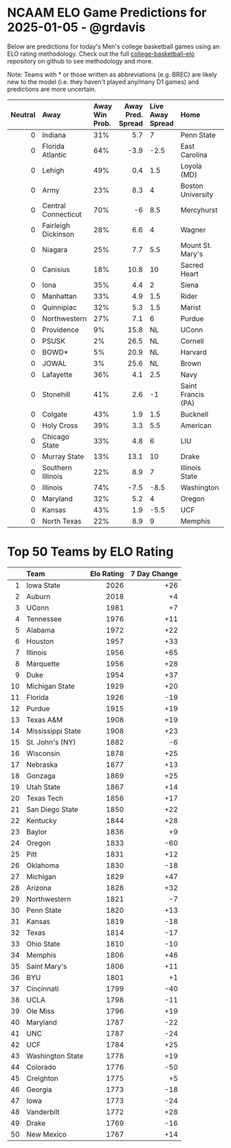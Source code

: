 # NCAAM ELO Game Predictions for 2025-01-05 - @grdavis
Below are predictions for today's Men's college basketball games using an ELO rating methodology. Check out the full [college-basketball-elo](https://github.com/grdavis/college-basketball-elo) repository on github to see methodology and more.

Note: Teams with * or those written as abbreviations (e.g. BREC) are likely new to the model (i.e. they haven't played any/many D1 games) and predictions are more uncertain.

|   Neutral | Away                | Away Win Prob.   |   Away Pred. Spread | Live Away Spread   | Home               | Home Win Prob.   |   Home Pred. Spread |
|----------:|:--------------------|:-----------------|--------------------:|:-------------------|:-------------------|:-----------------|--------------------:|
|         0 | Indiana             | 31%              |                 5.7 | 7                  | Penn State         | 69%              |                -5.7 |
|         0 | Florida Atlantic    | 64%              |                -3.9 | -2.5               | East Carolina      | 36%              |                 3.9 |
|         0 | Lehigh              | 49%              |                 0.4 | 1.5                | Loyola (MD)        | 51%              |                -0.4 |
|         0 | Army                | 23%              |                 8.3 | 4                  | Boston University  | 77%              |                -8.3 |
|         0 | Central Connecticut | 70%              |                -6   | 8.5                | Mercyhurst         | 30%              |                 6   |
|         0 | Fairleigh Dickinson | 28%              |                 6.6 | 4                  | Wagner             | 72%              |                -6.6 |
|         0 | Niagara             | 25%              |                 7.7 | 5.5                | Mount St. Mary's   | 75%              |                -7.7 |
|         0 | Canisius            | 18%              |                10.8 | 10                 | Sacred Heart       | 82%              |               -10.8 |
|         0 | Iona                | 35%              |                 4.4 | 2                  | Siena              | 65%              |                -4.4 |
|         0 | Manhattan           | 33%              |                 4.9 | 1.5                | Rider              | 67%              |                -4.9 |
|         0 | Quinnipiac          | 32%              |                 5.3 | 1.5                | Marist             | 68%              |                -5.3 |
|         0 | Northwestern        | 27%              |                 7.1 | 6                  | Purdue             | 73%              |                -7.1 |
|         0 | Providence          | 9%               |                15.8 | NL                 | UConn              | 91%              |               -15.8 |
|         0 | PSUSK               | 2%               |                26.5 | NL                 | Cornell            | 98%              |               -26.5 |
|         0 | BOWD*               | 5%               |                20.9 | NL                 | Harvard            | 95%              |               -20.9 |
|         0 | JOWAL               | 3%               |                25.6 | NL                 | Brown              | 97%              |               -25.6 |
|         0 | Lafayette           | 36%              |                 4.1 | 2.5                | Navy               | 64%              |                -4.1 |
|         0 | Stonehill           | 41%              |                 2.6 | -1                 | Saint Francis (PA) | 59%              |                -2.6 |
|         0 | Colgate             | 43%              |                 1.9 | 1.5                | Bucknell           | 57%              |                -1.9 |
|         0 | Holy Cross          | 39%              |                 3.3 | 5.5                | American           | 61%              |                -3.3 |
|         0 | Chicago State       | 33%              |                 4.8 | 6                  | LIU                | 67%              |                -4.8 |
|         0 | Murray State        | 13%              |                13.1 | 10                 | Drake              | 87%              |               -13.1 |
|         0 | Southern Illinois   | 22%              |                 8.9 | 7                  | Illinois State     | 78%              |                -8.9 |
|         0 | Illinois            | 74%              |                -7.5 | -8.5               | Washington         | 26%              |                 7.5 |
|         0 | Maryland            | 32%              |                 5.2 | 4                  | Oregon             | 68%              |                -5.2 |
|         0 | Kansas              | 43%              |                 1.9 | -5.5               | UCF                | 57%              |                -1.9 |
|         0 | North Texas         | 22%              |                 8.9 | 9                  | Memphis            | 78%              |                -8.9 |

# Top 50 Teams by ELO Rating
|    | Team              |   Elo Rating |   7 Day Change |
|---:|:------------------|-------------:|---------------:|
|  1 | Iowa State        |         2026 |            +26 |
|  2 | Auburn            |         2018 |             +4 |
|  3 | UConn             |         1981 |             +7 |
|  4 | Tennessee         |         1976 |            +11 |
|  5 | Alabama           |         1972 |            +22 |
|  6 | Houston           |         1957 |            +33 |
|  7 | Illinois          |         1956 |            +65 |
|  8 | Marquette         |         1956 |            +28 |
|  9 | Duke              |         1954 |            +37 |
| 10 | Michigan State    |         1929 |            +20 |
| 11 | Florida           |         1926 |            -19 |
| 12 | Purdue            |         1915 |            +19 |
| 13 | Texas A&M         |         1908 |            +19 |
| 14 | Mississippi State |         1908 |            +23 |
| 15 | St. John's (NY)   |         1882 |             -6 |
| 16 | Wisconsin         |         1878 |            +25 |
| 17 | Nebraska          |         1877 |            +13 |
| 18 | Gonzaga           |         1869 |            +25 |
| 19 | Utah State        |         1867 |            +14 |
| 20 | Texas Tech        |         1856 |            +17 |
| 21 | San Diego State   |         1850 |            +22 |
| 22 | Kentucky          |         1844 |            +28 |
| 23 | Baylor            |         1836 |             +9 |
| 24 | Oregon            |         1833 |            -60 |
| 25 | Pitt              |         1831 |            +12 |
| 26 | Oklahoma          |         1830 |            -18 |
| 27 | Michigan          |         1829 |            +47 |
| 28 | Arizona           |         1828 |            +32 |
| 29 | Northwestern      |         1821 |             -7 |
| 30 | Penn State        |         1820 |            +13 |
| 31 | Kansas            |         1819 |            -18 |
| 32 | Texas             |         1814 |            -17 |
| 33 | Ohio State        |         1810 |            -10 |
| 34 | Memphis           |         1806 |            +46 |
| 35 | Saint Mary's      |         1806 |            +11 |
| 36 | BYU               |         1801 |             +1 |
| 37 | Cincinnati        |         1799 |            -40 |
| 38 | UCLA              |         1798 |            -11 |
| 39 | Ole Miss          |         1796 |            +19 |
| 40 | Maryland          |         1787 |            -22 |
| 41 | UNC               |         1787 |            -24 |
| 42 | UCF               |         1784 |            +25 |
| 43 | Washington State  |         1778 |            +19 |
| 44 | Colorado          |         1776 |            -50 |
| 45 | Creighton         |         1775 |             +5 |
| 46 | Georgia           |         1773 |            -18 |
| 47 | Iowa              |         1773 |            -24 |
| 48 | Vanderbilt        |         1772 |            +28 |
| 49 | Drake             |         1769 |            -16 |
| 50 | New Mexico        |         1767 |            +14 |